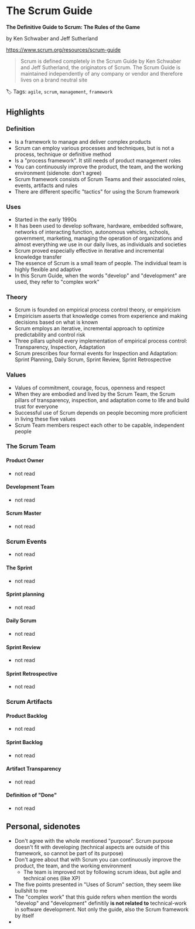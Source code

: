 # The Scrum Guide

**The Definitive Guide to Scrum: The Rules of the Game**

by Ken Schwaber and Jeff Sutherland

https://www.scrum.org/resources/scrum-guide

> Scrum is defined completely in the Scrum Guide by Ken Schwaber and Jeff Sutherland, the originators of Scrum.  The Scrum Guide is maintained independently of any company or vendor and therefore lives on a brand neutral site

🏷️ Tags: `agile`, `scrum`, `management`, `framework`

## Highlights

### Definition

* Is a framework to manage and deliver complex products
* Scrum can employ various processes and techniques, but is not a process, technique or definitive method
* Is a "process framework". It still needs of product management roles
* You can continuously improve the product, the team, and the working environment (sidenote: don't agree)
* Scrum framework consists of Scrum Teams and their associated roles, events, artifacts and rules
* There are different specific "tactics" for using the Scrum framework

### Uses

* Started in the early 1990s
* It has been used to develop software, hardware, embedded software, networks of interacting function, autonomous vehicles, schools, government, marketing, managing the operation of organizations and almost everything we use in our daily lives, as individuals and societies
* Scrum proved especially effective in iterative and incremental knowledge transfer
* The essence of Scrum is a small team of people. The individual team is highly flexible and adaptive
* In this Scrum Guide, when the words "develop" and "development" are used, they refer to "complex work"

### Theory

* Scrum is founded on empirical process control theory, or empiricism
* Empiricism asserts that knowledge comes from experience and making decisions based on what is known
* Scrum employs an iterative, incremental approach to optimize predictability and control risk
* Three pillars uphold every implementation of empirical process control: Transparency, Inspection, Adaptation
* Scrum prescribes four formal events for Inspection and Adaptation: Sprint Planning, Daily Scrum, Sprint Review, Sprint Retrospective

### Values

* Values of commitment, courage, focus, openness and respect
* When they are embodied and lived by the Scrum Team, the Scrum pillars of transparency, inspection, and adaptation come to life and build trust for everyone
* Successful use of Scrum depends on people becoming more proficient in living these five values
* Scrum Team members respect each other to be capable, independent people

### The Scrum Team

#### Product Owner

* not read

#### Development Team

* not read

#### Scrum Master

* not read

### Scrum Events

* not read

#### The Sprint

* not read

#### Sprint planning

* not read

#### Daily Scrum

* not read

#### Sprint Review

* not read

#### Sprint Retrospective

* not read

### Scrum Artifacts

#### Product Backlog

* not read

#### Sprint Backlog

* not read

#### Artifact Transparency

* not read

#### Definition of "Done"

* not read

## Personal, sidenotes

* Don't agree with the whole mentioned "purpose". Scrum purpose doesn't fit with developing (technical aspects are outside of this framework, so cannot be part of its purpose)
* Don't agree about that with Scrum you can continuously improve the product, the team, and the working environment
  * The team is improved not by following scrum ideas, but agile and technical ones (like XP)
* The five points presented in "Uses of Scrum" section, they seem like bullshit to me
* The "complex work" that this guide refers when mention the words "develop" and "development" definitily **is not related to** technical-work in software development. Not only the guide, also the Scrum framework by itself
* 

